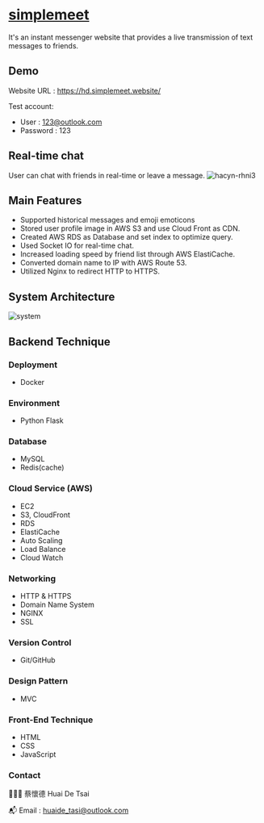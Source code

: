 # [simplemeet](https://hd.simplemeet.website/)

It's an instant messenger website that provides a live transmission of text messages to friends.

## Demo

Website URL : https://hd.simplemeet.website/

Test account:
* User : 123@outlook.com
* Password : 123

## Real-time chat

User can chat with friends in real-time or leave a message.
![hacyn-rhni3](https://user-images.githubusercontent.com/93437400/211187622-d2695e6f-f2e5-41b3-bdbe-619bfc2a4a5a.gif)


## Main Features

* Supported historical messages and emoji emoticons
* Stored user profile image in AWS S3 and use Cloud Front as CDN.
* Created AWS RDS as Database and set index to optimize query.
* Used Socket IO for real-time chat.
* Increased loading speed by friend list through AWS ElastiCache.
* Converted domain name to IP with AWS Route 53.
* Utilized Nginx to redirect HTTP to HTTPS.

## System Architecture
![system](https://user-images.githubusercontent.com/93437400/210485986-de26db95-f66b-47b8-bd03-c1f834e46520.png)


## Backend Technique

### Deployment
* Docker

### Environment
* Python Flask

### Database
* MySQL
* Redis(cache)

### Cloud Service (AWS)
* EC2
* S3, CloudFront
* RDS
* ElastiCache
* Auto Scaling
* Load Balance
* Cloud Watch

### Networking
* HTTP & HTTPS
* Domain Name System
* NGINX
* SSL

### Version Control
* Git/GitHub

### Design Pattern
* MVC

### Front-End Technique
* HTML
* CSS
* JavaScript

### Contact

👨🏻‍💻 蔡懷德 Huai De Tsai

📬 Email : huaide_tasi@outlook.com

